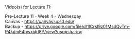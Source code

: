 Video(s) for Lecture 11:

Pre-Lecture 11 - Week 4 - Wednesday  
Canvas - https://canvas.ucsd.edu/  
Backup - https://drive.google.com/file/d/1lCrsI9z01MsdQvTm-P4kdmF4hwxidd8P/view?usp=sharing